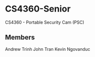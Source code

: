 # CS4360-Senior

CS4360 - Portable Security Cam (PSC)



Members
-----------------
Andrew Trinh
John Tran
Kevin Ngovanduc

